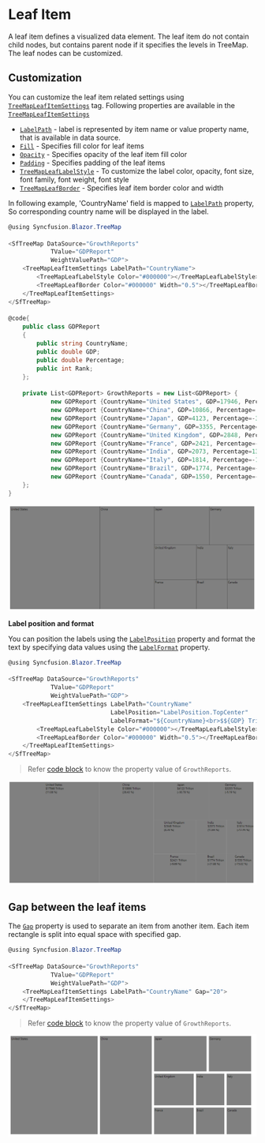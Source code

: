 # Leaf Item

A leaf item defines a visualized data element. The leaf item do not contain child nodes, but contains parent node if it specifies the levels in TreeMap. The leaf nodes can be customized.

## Customization

You can customize the leaf item related settings using [`TreeMapLeafItemSettings`](https://help.syncfusion.com/cr/cref_files/aspnetcore-blazor/Syncfusion.Blazor~Syncfusion.Blazor.TreeMap.TreeMapLeafItemSettings.html) tag. Following properties are available in the [`TreeMapLeafItemSettings`](https://help.syncfusion.com/cr/cref_files/aspnetcore-blazor/Syncfusion.Blazor~Syncfusion.Blazor.TreeMap.TreeMapLeafItemSettings.html)
* [`LabelPath`](https://help.syncfusion.com/cr/cref_files/aspnetcore-blazor/Syncfusion.Blazor~Syncfusion.Blazor.TreeMap.TreeMapLeafItemSettings~_labelPath.html) - label is represented by item name or value property name, that is available in data source.
* [`Fill`](https://help.syncfusion.com/cr/cref_files/aspnetcore-blazor/Syncfusion.Blazor~Syncfusion.Blazor.TreeMap.TreeMapLeafItemSettings~_fill.html) - Specifies fill color for leaf items
* [`Opacity`](https://help.syncfusion.com/cr/cref_files/aspnetcore-blazor/Syncfusion.Blazor~Syncfusion.Blazor.TreeMap.TreeMapLeafItemSettings~_opacity.html) - Specifies opacity of the leaf item fill color
* [`Padding`](https://help.syncfusion.com/cr/cref_files/aspnetcore-blazor/Syncfusion.Blazor~Syncfusion.Blazor.TreeMap.TreeMapLeafItemSettings~_padding.html) - Specifies padding of the leaf items
* [`TreeMapLeafLabelStyle`](https://help.syncfusion.com/cr/cref_files/aspnetcore-blazor/Syncfusion.Blazor~Syncfusion.Blazor.TreeMap.TreeMapLeafLabelStyle.html) - To customize the label color, opacity, font size, font family, font weight, font style
* [`TreeMapLeafBorder`](https://help.syncfusion.com/cr/cref_files/aspnetcore-blazor/Syncfusion.Blazor~Syncfusion.Blazor.TreeMap.TreeMapLeafBorder.html) - Specifies leaf item border color and width

In following example, 'CountryName' field is mapped to [`LabelPath`](https://help.syncfusion.com/cr/cref_files/aspnetcore-blazor/Syncfusion.Blazor~Syncfusion.Blazor.TreeMap.TreeMapLeafItemSettings~_labelPath.html) property, So corresponding country name will be displayed in the label.

```csharp
@using Syncfusion.Blazor.TreeMap

<SfTreeMap DataSource="GrowthReports"
            TValue="GDPReport"
            WeightValuePath="GDP">
    <TreeMapLeafItemSettings LabelPath="CountryName">
        <TreeMapLeafLabelStyle Color="#000000"></TreeMapLeafLabelStyle>
        <TreeMapLeafBorder Color="#000000" Width="0.5"></TreeMapLeafBorder>
    </TreeMapLeafItemSettings>
</SfTreeMap>

@code{
    public class GDPReport
    {
        public string CountryName;
        public double GDP;
        public double Percentage;
        public int Rank;
    };

    private List<GDPReport> GrowthReports = new List<GDPReport> {
            new GDPReport {CountryName="United States", GDP=17946, Percentage=11.08, Rank=1},
            new GDPReport {CountryName="China", GDP=10866, Percentage= 28.42, Rank=2},
            new GDPReport {CountryName="Japan", GDP=4123, Percentage=-30.78, Rank=3},
            new GDPReport {CountryName="Germany", GDP=3355, Percentage=-5.19, Rank=4},
            new GDPReport {CountryName="United Kingdom", GDP=2848, Percentage=8.28, Rank=5},
            new GDPReport {CountryName="France", GDP=2421, Percentage=-9.69, Rank=6},
            new GDPReport {CountryName="India", GDP=2073, Percentage=13.65, Rank=7},
            new GDPReport {CountryName="Italy", GDP=1814, Percentage=-12.45, Rank=8},
            new GDPReport {CountryName="Brazil", GDP=1774, Percentage=-27.88, Rank=9},
            new GDPReport {CountryName="Canada", GDP=1550, Percentage=-15.02, Rank=10}
    };
}
```

![TreeMap with leaf item](images/LeafItem/LeafLabel.png)

<!-- markdownlint-disable MD036 -->

**Label position and format**

You can position the labels using the [`LabelPosition`](https://help.syncfusion.com/cr/aspnetcore-blazor/Syncfusion.Blazor~Syncfusion.Blazor.TreeMap.LabelPosition.html) property and format the text by specifying data values using the [`LabelFormat`](https://help.syncfusion.com/cr/aspnetcore-blazor/Syncfusion.Blazor~Syncfusion.Blazor.TreeMap.TreeMapLeafItemSettings~LabelFormat.html) property.

```csharp
@using Syncfusion.Blazor.TreeMap

<SfTreeMap DataSource="GrowthReports"
            TValue="GDPReport"
            WeightValuePath="GDP">
    <TreeMapLeafItemSettings LabelPath="CountryName"
                             LabelPosition="LabelPosition.TopCenter"
                             LabelFormat="${CountryName}<br>$${GDP} Trillion<br>(${Percentage} %)">
        <TreeMapLeafLabelStyle Color="#000000"></TreeMapLeafLabelStyle>
        <TreeMapLeafBorder Color="#000000" Width="0.5"></TreeMapLeafBorder>
    </TreeMapLeafItemSettings>
</SfTreeMap>
```

> Refer [code block](#customization) to know the property value of `GrowthReports`.

![TreeMap with label position and format](images/LeafItem/LabelFormat.png)

## Gap between the leaf items

The [`Gap`](https://help.syncfusion.com/cr/aspnetcore-blazor/Syncfusion.Blazor~Syncfusion.Blazor.TreeMap.TreeMapLeafItemSettings~Gap.html) property is used to separate an item from another item. Each item rectangle is split into equal space with specified gap.

```csharp
@using Syncfusion.Blazor.TreeMap

<SfTreeMap DataSource="GrowthReports"
            TValue="GDPReport"
            WeightValuePath="GDP">
    <TreeMapLeafItemSettings LabelPath="CountryName" Gap="20">
    </TreeMapLeafItemSettings>
</SfTreeMap>
```

> Refer [code block](#customization) to know the property value of `GrowthReports`.

![Gap in TreeMap item](images/LeafItem/itemgap.png)